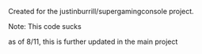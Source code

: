 Created for the justinburrill/supergamingconsole project. 

Note: This code sucks

as of 8/11, this is further updated in the main project